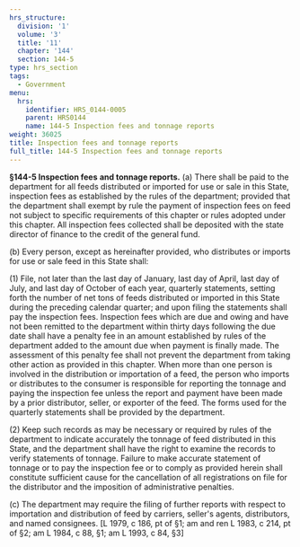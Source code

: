 ```yaml
---
hrs_structure:
  division: '1'
  volume: '3'
  title: '11'
  chapter: '144'
  section: 144-5
type: hrs_section
tags:
  - Government
menu:
  hrs:
    identifier: HRS_0144-0005
    parent: HRS0144
    name: 144-5 Inspection fees and tonnage reports
weight: 36025
title: Inspection fees and tonnage reports
full_title: 144-5 Inspection fees and tonnage reports
---
```

**§144-5 Inspection fees** **and tonnage reports.** (a) There shall be paid to the department for all feeds distributed or imported for use or sale in this State, inspection fees as established by the rules of the department; provided that the department shall exempt by rule the payment of inspection fees on feed not subject to specific requirements of this chapter or rules adopted under this chapter. All inspection fees collected shall be deposited with the state director of finance to the credit of the general fund.

(b) Every person, except as hereinafter provided, who distributes or imports for use or sale feed in this State shall:

(1) File, not later than the last day of January, last day of April, last day of July, and last day of October of each year, quarterly statements, setting forth the number of net tons of feeds distributed or imported in this State during the preceding calendar quarter; and upon filing the statements shall pay the inspection fees. Inspection fees which are due and owing and have not been remitted to the department within thirty days following the due date shall have a penalty fee in an amount established by rules of the department added to the amount due when payment is finally made. The assessment of this penalty fee shall not prevent the department from taking other action as provided in this chapter. When more than one person is involved in the distribution or importation of a feed, the person who imports or distributes to the consumer is responsible for reporting the tonnage and paying the inspection fee unless the report and payment have been made by a prior distributor, seller, or exporter of the feed. The forms used for the quarterly statements shall be provided by the department.

(2) Keep such records as may be necessary or required by rules of the department to indicate accurately the tonnage of feed distributed in this State, and the department shall have the right to examine the records to verify statements of tonnage. Failure to make accurate statement of tonnage or to pay the inspection fee or to comply as provided herein shall constitute sufficient cause for the cancellation of all registrations on file for the distributor and the imposition of administrative penalties.

(c) The department may require the filing of further reports with respect to importation and distribution of feed by carriers, seller's agents, distributors, and named consignees. [L 1979, c 186, pt of §1; am and ren L 1983, c 214, pt of §2; am L 1984, c 88, §1; am L 1993, c 84, §3]